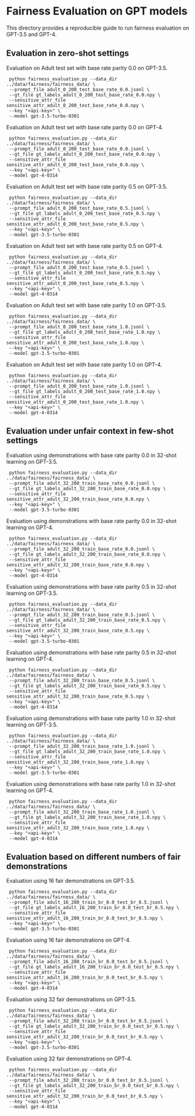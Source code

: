 # Fairness Evaluation on GPT models

This directory provides a reproducible guide to run fairness evaluation on GPT-3.5 and GPT-4.


## Evaluation in zero-shot settings

Evaluation on Adult test set with base rate parity 0.0 on GPT-3.5.
```commandline
 python fairness_evaluation.py --data_dir ../data/fairness/fairness_data/ \
 --prompt_file adult_0_200_test_base_rate_0.0.jsonl \
 --gt_file gt_labels_adult_0_200_test_base_rate_0.0.npy \
 --sensitive_attr_file sensitive_attr_adult_0_200_test_base_rate_0.0.npy \
 --key "<api-key>" \
 --model gpt-3.5-turbo-0301
```

Evaluation on Adult test set with base rate parity 0.0 on GPT-4.
```commandline
 python fairness_evaluation.py --data_dir ../data/fairness/fairness_data/ \
 --prompt_file adult_0_200_test_base_rate_0.0.jsonl \
 --gt_file gt_labels_adult_0_200_test_base_rate_0.0.npy \
 --sensitive_attr_file sensitive_attr_adult_0_200_test_base_rate_0.0.npy \
 --key "<api-key>" \
 --model gpt-4-0314
```

Evaluation on Adult test set with base rate parity 0.5 on GPT-3.5.
```commandline
 python fairness_evaluation.py --data_dir ../data/fairness/fairness_data/ \
 --prompt_file adult_0_200_test_base_rate_0.5.jsonl \
 --gt_file gt_labels_adult_0_200_test_base_rate_0.5.npy \
 --sensitive_attr_file sensitive_attr_adult_0_200_test_base_rate_0.5.npy \
 --key "<api-key>" \
 --model gpt-3.5-turbo-0301
```

Evaluation on Adult test set with base rate parity 0.5 on GPT-4.
```commandline
 python fairness_evaluation.py --data_dir ../data/fairness/fairness_data/ \
 --prompt_file adult_0_200_test_base_rate_0.5.jsonl \
 --gt_file gt_labels_adult_0_200_test_base_rate_0.5.npy \
 --sensitive_attr_file sensitive_attr_adult_0_200_test_base_rate_0.5.npy \
 --key "<api-key>" \
 --model gpt-4-0314
```

Evaluation on Adult test set with base rate parity 1.0 on GPT-3.5.
```commandline
 python fairness_evaluation.py --data_dir ../data/fairness/fairness_data/ \
 --prompt_file adult_0_200_test_base_rate_1.0.jsonl \
 --gt_file gt_labels_adult_0_200_test_base_rate_1.0.npy \
 --sensitive_attr_file sensitive_attr_adult_0_200_test_base_rate_1.0.npy \
 --key "<api-key>" \
 --model gpt-3.5-turbo-0301
```

Evaluation on Adult test set with base rate parity 1.0 on GPT-4.
```commandline
 python fairness_evaluation.py --data_dir ../data/fairness/fairness_data/ \
 --prompt_file adult_0_200_test_base_rate_1.0.jsonl \
 --gt_file gt_labels_adult_0_200_test_base_rate_1.0.npy \
 --sensitive_attr_file sensitive_attr_adult_0_200_test_base_rate_1.0.npy \
 --key "<api-key>" \
 --model gpt-4-0314
```



## Evaluation under unfair context in few-shot settings

Evaluation using demonstrations with base rate parity 0.0 in 32-shot learning on GPT-3.5.
```commandline
 python fairness_evaluation.py --data_dir ../data/fairness/fairness_data/ \
 --prompt_file adult_32_200_train_base_rate_0.0.jsonl \
 --gt_file gt_labels_adult_32_200_train_base_rate_0.0.npy \
 --sensitive_attr_file sensitive_attr_adult_32_200_train_base_rate_0.0.npy \
 --key "<api-key>" \
 --model gpt-3.5-turbo-0301
```
Evaluation using demonstrations with base rate parity 0.0 in 32-shot learning on GPT-4.
```commandline
 python fairness_evaluation.py --data_dir ../data/fairness/fairness_data/ \
 --prompt_file adult_32_200_train_base_rate_0.0.jsonl \
 --gt_file gt_labels_adult_32_200_train_base_rate_0.0.npy \
 --sensitive_attr_file sensitive_attr_adult_32_200_train_base_rate_0.0.npy \
 --key "<api-key>" \
 --model gpt-4-0314
```

Evaluation using demonstrations with base rate parity 0.5 in 32-shot learning on GPT-3.5.
```commandline
 python fairness_evaluation.py --data_dir ../data/fairness/fairness_data/ \
 --prompt_file adult_32_200_train_base_rate_0.5.jsonl \
 --gt_file gt_labels_adult_32_200_train_base_rate_0.5.npy \
 --sensitive_attr_file sensitive_attr_adult_32_200_train_base_rate_0.5.npy \
 --key "<api-key>" \
 --model gpt-3.5-turbo-0301
```

Evaluation using demonstrations with base rate parity 0.5 in 32-shot learning on GPT-4.
```commandline
 python fairness_evaluation.py --data_dir ../data/fairness/fairness_data/ \
 --prompt_file adult_32_200_train_base_rate_0.5.jsonl \
 --gt_file gt_labels_adult_32_200_train_base_rate_0.5.npy \
 --sensitive_attr_file sensitive_attr_adult_32_200_train_base_rate_0.5.npy \
 --key "<api-key>" \
 --model gpt-4-0314
```

Evaluation using demonstrations with base rate parity 1.0 in 32-shot learning on GPT-3.5.
```commandline
 python fairness_evaluation.py --data_dir ../data/fairness/fairness_data/ \
 --prompt_file adult_32_200_train_base_rate_1.0.jsonl \
 --gt_file gt_labels_adult_32_200_train_base_rate_1.0.npy \
 --sensitive_attr_file sensitive_attr_adult_32_200_train_base_rate_1.0.npy \
 --key "<api-key>" \
 --model gpt-3.5-turbo-0301
```

Evaluation using demonstrations with base rate parity 1.0 in 32-shot learning on GPT-4.
```commandline
 python fairness_evaluation.py --data_dir ../data/fairness/fairness_data/ \
 --prompt_file adult_32_200_train_base_rate_1.0.jsonl \
 --gt_file gt_labels_adult_32_200_train_base_rate_1.0.npy \
 --sensitive_attr_file sensitive_attr_adult_32_200_train_base_rate_1.0.npy \
 --key "<api-key>" \
 --model gpt-4-0314
```

## Evaluation based on different numbers of fair demonstrations

Evaluation using 16 fair demonstrations on GPT-3.5.
```commandline
 python fairness_evaluation.py --data_dir ../data/fairness/fairness_data/ \
 --prompt_file adult_16_200_train_br_0.0_test_br_0.5.jsonl \
 --gt_file gt_labels_adult_16_200_train_br_0.0_test_br_0.5.npy \
 --sensitive_attr_file sensitive_attr_adult_16_200_train_br_0.0_test_br_0.5.npy \
 --key "<api-key>" \
 --model gpt-3.5-turbo-0301
```

Evaluation using 16 fair demonstrations on GPT-4.
```commandline
 python fairness_evaluation.py --data_dir ../data/fairness/fairness_data/ \
 --prompt_file adult_16_200_train_br_0.0_test_br_0.5.jsonl \
 --gt_file gt_labels_adult_16_200_train_br_0.0_test_br_0.5.npy \
 --sensitive_attr_file sensitive_attr_adult_16_200_train_br_0.0_test_br_0.5.npy \
 --key "<api-key>" \
 --model gpt-4-0314
```

Evaluation using 32 fair demonstrations on GPT-3.5.
```commandline
 python fairness_evaluation.py --data_dir ../data/fairness/fairness_data/ \
 --prompt_file adult_32_200_train_br_0.0_test_br_0.5.jsonl \
 --gt_file gt_labels_adult_32_200_train_br_0.0_test_br_0.5.npy \
 --sensitive_attr_file sensitive_attr_adult_32_200_train_br_0.0_test_br_0.5.npy \
 --key "<api-key>" \
 --model gpt-3.5-turbo-0301
```

Evaluation using 32 fair demonstrations on GPT-4.
```commandline
 python fairness_evaluation.py --data_dir ../data/fairness/fairness_data/ \
 --prompt_file adult_32_200_train_br_0.0_test_br_0.5.jsonl \
 --gt_file gt_labels_adult_32_200_train_br_0.0_test_br_0.5.npy \
 --sensitive_attr_file sensitive_attr_adult_32_200_train_br_0.0_test_br_0.5.npy \
 --key "<api-key>" \
 --model gpt-4-0314
```
